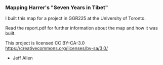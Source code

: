 ### Mapping Harrer's "Seven Years in Tibet"


I built this map for a project in GGR225 at the University of Toronto.

Read the report.pdf for further information about the map and how it was built.

This project is licensed CC BY-CA-3.0 https://creativecommons.org/licenses/by-sa/3.0/

- Jeff Allen 
